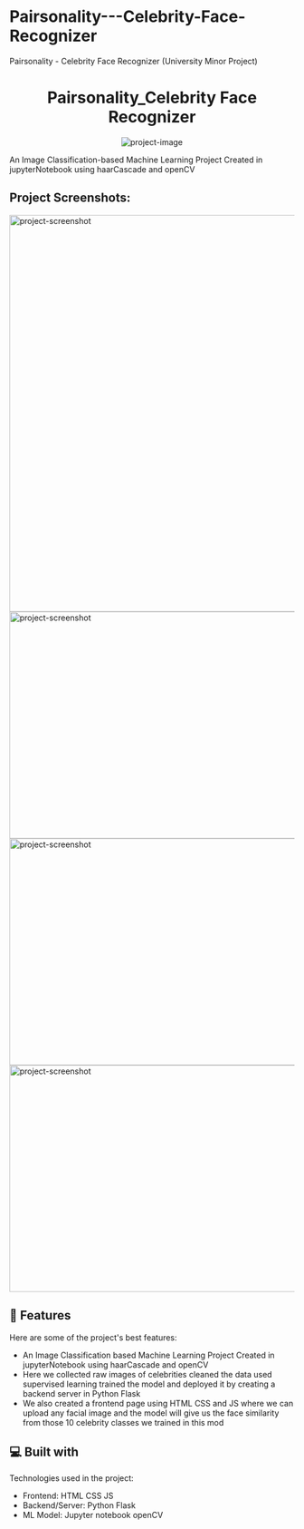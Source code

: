 # Pairsonality---Celebrity-Face-Recognizer
Pairsonality - Celebrity Face Recognizer (University Minor Project)


<h1 align="center" id="title">Pairsonality_Celebrity Face Recognizer</h1>

<p align="center"><img src="https://socialify.git.ci/nikhilsharma-github/Pairsonality---Celebrity-Face-Recognizer/image?description=1&amp;language=1&amp;name=1&amp;owner=1&amp;stargazers=1&amp;theme=Light" alt="project-image"></p>

<p id="description">An Image Classification-based Machine Learning Project Created in jupyterNotebook using haarCascade and openCV</p>

<h2>Project Screenshots:</h2>

<img src="https://res.cloudinary.com/dg7vmgqxl/image/upload/v1694243393/Pairsonality%20Images/bkexsuhdcwr8u7wpatdk.jpg" alt="project-screenshot" width="800" height="700/">

<img src="https://res.cloudinary.com/dg7vmgqxl/image/upload/v1694243393/Pairsonality%20Images/ctpaff339vvkfuc1r9wa.jpg" alt="project-screenshot" width="800" height="400/">

<img src="https://res.cloudinary.com/dg7vmgqxl/image/upload/v1694243393/Pairsonality%20Images/bkkjyibbvncf9f6xo0gy.jpg" alt="project-screenshot" width="800" height="400/">

<img src="https://res.cloudinary.com/dg7vmgqxl/image/upload/v1694243392/Pairsonality%20Images/fmmletxvgz0or0wusbdx.jpg" alt="project-screenshot" width="800" height="400/">

  
  
<h2>🧐 Features</h2>

Here are some of the project's best features:

*   An Image Classification based Machine Learning Project Created in jupyterNotebook using haarCascade and openCV
*   Here we collected raw images of celebrities cleaned the data used supervised learning trained the model and deployed it by creating a backend server in Python Flask
*   We also created a frontend page using HTML CSS and JS where we can upload any facial image and the model will give us the face similarity from those 10 celebrity classes we trained in this mod

  
  
<h2>💻 Built with</h2>

Technologies used in the project:

*   Frontend: HTML CSS JS
*   Backend/Server: Python Flask
*   ML Model: Jupyter notebook openCV
